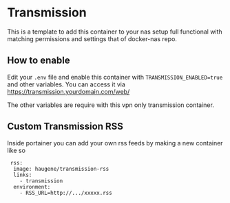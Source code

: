 # Transmission

This is a template to add this container to your nas setup full functional with matching permissions and settings that of docker-nas repo.


## How to enable

Edit your `.env` file and enable this container with `TRANSMISSION_ENABLED=true` and other variables. You can access it via https://transmission.yourdomain.com/web/

The other variables are require with this vpn only transmission container.

## Custom Transmission RSS

Inside portainer you can add your own rss feeds by making a new container like so

```
 rss:
  image: haugene/transmission-rss
  links:
    - transmission
  environment:
    - RSS_URL=http://.../xxxxx.rss
```